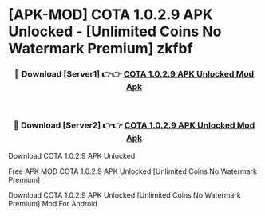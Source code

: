 # [APK-MOD] COTA 1.0.2.9 APK Unlocked - [Unlimited Coins No Watermark Premium] zkfbf



<div align="center">
<h3>🔴 Download [Server1] 👉👉 <a href="https://momento.my/?title=COTA_1.0.2.9_APK_Unlocked">COTA 1.0.2.9 APK Unlocked Mod Apk</a></h3><br>

<h3>🔴 Download [Server2] 👉👉 <a href="https://momento.my/?title=COTA_1.0.2.9_APK_Unlocked">COTA 1.0.2.9 APK Unlocked Mod Apk</a></h3>
</div>



Download COTA 1.0.2.9 APK Unlocked 

Free APK MOD COTA 1.0.2.9 APK Unlocked [Unlimited Coins No Watermark Premium]

Download COTA 1.0.2.9 APK Unlocked [Unlimited Coins No Watermark Premium] Mod For Android
